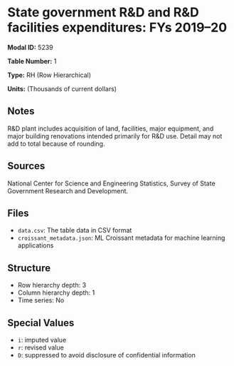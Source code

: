 # State government R&D and R&D facilities expenditures: FYs 2019–20

**Modal ID:** 5239

**Table Number:** 1

**Type:** RH (Row Hierarchical)

**Units:** (Thousands of current dollars)

## Notes

R&D plant includes acquisition of land, facilities, major equipment, and major building renovations intended primarily for R&D use. Detail may not add to total because of rounding.

## Sources

National Center for Science and Engineering Statistics, Survey of State Government Research and Development.

## Files

- `data.csv`: The table data in CSV format
- `croissant_metadata.json`: ML Croissant metadata for machine learning applications

## Structure

- Row hierarchy depth: 3
- Column hierarchy depth: 1
- Time series: No

## Special Values

- `i`: imputed value
- `r`: revised value
- `D`: suppressed to avoid disclosure of confidential information
